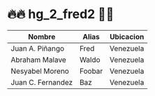 # 🔥🔥 hg_2_fred2 🗿🗿

| Nombre | Alias | Ubicacion |
|---|---|---|
| Juan A. Piñango | Fred | Venezuela |
| Abraham Malave | Waldo | Venezuela |
| Nesyabel Moreno | Foobar | Venezuela |
| Juan C. Fernandez	 | Baz | Venezuela |
